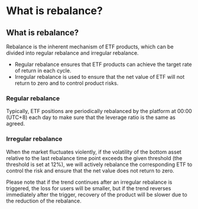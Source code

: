# What is rebalance?

## What is rebalance?

Rebalance is the inherent mechanism of ETF products, which can be divided into regular rebalance and irregular rebalance.&#x20;

* Regular rebalance ensures that ETF products can achieve the target rate of return in each cycle.&#x20;
* Irregular rebalance is used to ensure that the net value of ETF will not return to zero and to control product risks.

### Regular rebalance&#x20;

Typically, ETF positions are periodically rebalanced by the platform at 00:00 (UTC+8) each day to make sure that the leverage ratio is the same as agreed.

### Irregular rebalance&#x20;

When the market fluctuates violently, if the volatility of the bottom asset relative to the last rebalance time point exceeds the given threshold (the threshold is set at 12%), we will actively rebalance the corresponding ETF to control the risk and ensure that the net value does not return to zero.

Please note that if the trend continues after an irregular rebalance is triggered, the loss for users will be smaller, but if the trend reverses immediately after the trigger, recovery of the product will be slower due to the reduction of the rebalance.
